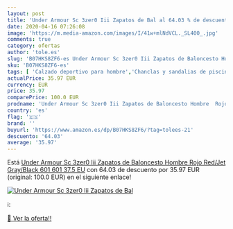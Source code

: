 ```yaml
---
layout: post
title: 'Under Armour Sc 3zer0 Iii Zapatos de Bal al 64.03 % de descuento'
date: 2020-04-16 07:26:08
image: 'https://m.media-amazon.com/images/I/41w+mlNdVCL._SL400_.jpg'
comments: true
category: ofertas
author: 'tole.es'
slug: 'B07HKS8ZF6-es Under Armour Sc 3zer0 Iii Zapatos de Baloncesto Hombre...'
sku: 'B07HKS8ZF6-es'
tags: [ 'Calzado deportivo para hombre','Chanclas y sandalias de piscina para hombre','Sandalias de vestir para hombre','Zapatillas y calzado deportivo para hombre','Zapatos','Zapatos para hombre','Zapatos y complementos','zapatos', ]
actualPrice: 35.97 EUR
currency: EUR
price: 35.97
comparePrice: 100.0 EUR
prodname: 'Under Armour Sc 3zer0 Iii Zapatos de Baloncesto Hombre  Rojo  Red/Jet Gray/Black  601  601   37.5 EU'
country: 'es'
flag: '🇪🇸'
brand: ''
buyurl: 'https://www.amazon.es/dp/B07HKS8ZF6/?tag=tolees-21'
descuento: '64.03'
average: '35.97'
---
```


Está [Under Armour Sc 3zer0 Iii Zapatos de Baloncesto Hombre  Rojo  Red/Jet Gray/Black  601  601   37.5 EU](https://www.amazon.es/dp/B07HKS8ZF6/?tag=tolees-21) con 64.03 de descuento por 35.97 EUR (original: 100.0 EUR) en el siguiente enlace!

[![Under Armour Sc 3zer0 Iii Zapatos de Bal](https://m.media-amazon.com/images/I/41w+mlNdVCL._SL400_.jpg)](https://www.amazon.es/dp/B07HKS8ZF6/?tag=tolees-21)

ℹ️:


[🛒 Ver la oferta!!](https://www.amazon.es/dp/B07HKS8ZF6/?tag=tolees-21)
